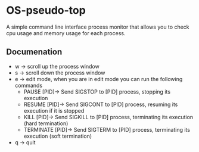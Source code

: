 # OS-pseudo-top

A simple command line interface process monitor that allows you to check cpu usage and memory usage for each process.

## Documenation

- w -> scroll up the process window  
- s -> scroll down the process window 
- e -> edit mode, when you are in edit mode you can run the following commands
    - PAUSE [PID]-> Send SIGSTOP to [PID] process, stopping its execution
    - RESUME [PID]-> Send SIGCONT to [PID] process, resuming its execution if it is stopped 
    - KILL [PID]-> Send SIGKILL to [PID] process, terminating its execution (hard termination)
    - TERMINATE [PID]-> Send SIGTERM to [PID] process, terminating its execution (soft termination)
- q -> quit
